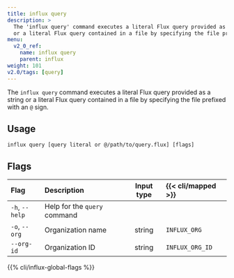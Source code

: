 ```yaml
---
title: influx query
description: >
  The 'influx query' command executes a literal Flux query provided as a string
  or a literal Flux query contained in a file by specifying the file prefixed with an '@' sign.
menu:
  v2_0_ref:
    name: influx query
    parent: influx
weight: 101
v2.0/tags: [query]
---
```


The `influx query` command executes a literal Flux query provided as a string
or a literal Flux query contained in a file by specifying the file prefixed with an `@` sign.

## Usage
```
influx query [query literal or @/path/to/query.flux] [flags]
```

## Flags
| Flag           | Description                  | Input type | {{< cli/mapped >}} |
|:----           |:-----------                  |:----------:|:------------------ |
| `-h`, `--help` | Help for the `query` command |            |                    |
| `-o`, `--org`  | Organization name            | string     | `INFLUX_ORG`       |
| `--org-id`     | Organization ID              | string     | `INFLUX_ORG_ID`    |

{{% cli/influx-global-flags %}}
